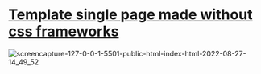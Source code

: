 # <a href="https://alastaraven.github.io/BuhUslugi/">Template single page made without css frameworks</a>
![screencapture-127-0-0-1-5501-public-html-index-html-2022-08-27-14_49_52](https://user-images.githubusercontent.com/98814925/187030632-e7ee0272-16c6-4e27-99b7-e3d59aa3222b.png)
